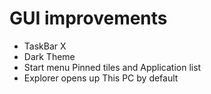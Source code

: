 # GUI improvements
- TaskBar X
- Dark Theme
- Start menu Pinned tiles and Application list
- Explorer opens up This PC by default
